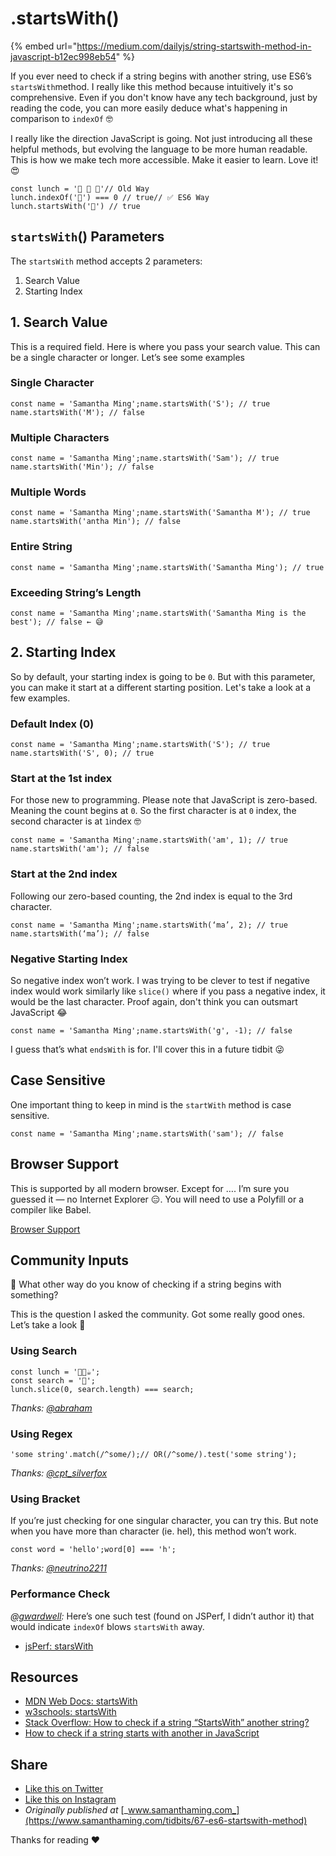 # .startsWith\(\)

{% embed url="https://medium.com/dailyjs/string-startswith-method-in-javascript-b12ec998eb54" %}

If you ever need to check if a string begins with another string, use ES6’s `startsWith`method. I really like this method because intuitively it's so comprehensive. Even if you don't know have any tech background, just by reading the code, you can more easily deduce what's happening in comparison to `indexOf` 🤓

I really like the direction JavaScript is going. Not just introducing all these helpful methods, but evolving the language to be more human readable. This is how we make tech more accessible. Make it easier to learn. Love it! 😍

```text
const lunch = '🥗 🥪 🍮'// Old Way
lunch.indexOf('🥗') === 0 // true// ✅ ES6 Way
lunch.startsWith('🥗') // true
```

## `startsWith`\(\) Parameters <a id="aa24"></a>

The `startsWith` method accepts 2 parameters:

1. Search Value
2. Starting Index

## 1. Search Value <a id="7068"></a>

This is a required field. Here is where you pass your search value. This can be a single character or longer. Let’s see some examples

### Single Character <a id="ae15"></a>

```text
const name = 'Samantha Ming';name.startsWith('S'); // true
name.startsWith('M'); // false
```

### Multiple Characters <a id="2187"></a>

```text
const name = 'Samantha Ming';name.startsWith('Sam'); // true
name.startsWith('Min'); // false
```

### Multiple Words <a id="7eec"></a>

```text
const name = 'Samantha Ming';name.startsWith('Samantha M'); // true
name.startsWith('antha Min'); // false
```

### Entire String <a id="2765"></a>

```text
const name = 'Samantha Ming';name.startsWith('Samantha Ming'); // true
```

### Exceeding String’s Length <a id="a553"></a>

```text
const name = 'Samantha Ming';name.startsWith('Samantha Ming is the best'); // false ← 😅
```

## 2. Starting Index <a id="2007"></a>

So by default, your starting index is going to be `0`. But with this parameter, you can make it start at a different starting position. Let's take a look at a few examples.

### Default Index \(0\) <a id="c1eb"></a>

```text
const name = 'Samantha Ming';name.startsWith('S'); // true
name.startsWith('S', 0); // true
```

### Start at the 1st index <a id="ac62"></a>

For those new to programming. Please note that JavaScript is zero-based. Meaning the count begins at `0`. So the first character is at `0` index, the second character is at `1`index 🤓

```text
const name = 'Samantha Ming';name.startsWith('am', 1); // true
name.startsWith('am'); // false
```

### Start at the 2nd index <a id="1fd0"></a>

Following our zero-based counting, the 2nd index is equal to the 3rd character.

```text
const name = 'Samantha Ming';name.startsWith(‘ma’, 2); // true
name.startsWith(‘ma’); // false
```

### Negative Starting Index <a id="3329"></a>

So negative index won’t work. I was trying to be clever to test if negative index would work similarly like `slice()` where if you pass a negative index, it would be the last character. Proof again, don't think you can outsmart JavaScript 😂

```text
const name = 'Samantha Ming';name.startsWith('g', -1); // false
```

I guess that’s what `endsWith` is for. I'll cover this in a future tidbit 😜

## Case Sensitive <a id="5436"></a>

One important thing to keep in mind is the `startWith` method is case sensitive.

```text
const name = 'Samantha Ming';name.startsWith('sam'); // false
```

## Browser Support <a id="c071"></a>

This is supported by all modern browser. Except for …. I’m sure you guessed it — no Internet Explorer 😑. You will need to use a Polyfill or a compiler like Babel.

[Browser Support](https://developer.mozilla.org/en-US/docs/Web/JavaScript/Reference/Global_Objects/String/startsWith#Browser_compatibility)

## Community Inputs <a id="78bd"></a>

💬 What other way do you know of checking if a string begins with something?

This is the question I asked the community. Got some really good ones. Let’s take a look 👀

### Using Search <a id="1d9d"></a>

```text
const lunch = '🥗🥪☕️';
const search = '🥗';
lunch.slice(0, search.length) === search;
```

_Thanks:_ [_@abraham_](https://twitter.com/abraham/status/1145064091674914816)

### Using Regex <a id="f654"></a>

```text
'some string'.match(/^some/);// OR(/^some/).test('some string');
```

_Thanks:_ [_@cpt\_silverfox_](https://twitter.com/cpt_silverfox/status/1145056609824956416)

### Using Bracket <a id="8e85"></a>

If you’re just checking for one singular character, you can try this. But note when you have more than character \(ie. hel\), this method won’t work.

```text
const word = 'hello';word[0] === 'h';
```

_Thanks:_ [_@neutrino2211_](https://twitter.com/neutrino2211/status/1145122176435142656)

### Performance Check <a id="7a06"></a>

[_@gwardwell_](https://twitter.com/gwardwell/status/1145434844362620929)_:_ Here’s one such test \(found on JSPerf, I didn’t author it\) that would indicate `indexOf` blows `startsWith` away.

* [jsPerf: starsWith](https://jsperf.com/string-startswith/62)

## Resources <a id="7da7"></a>

* [MDN Web Docs: startsWith](https://developer.mozilla.org/en-US/docs/Web/JavaScript/Reference/Global_Objects/String/startsWith)
* [w3schools: startsWith](https://www.w3schools.com/jsref/jsref_startswith.asp)
* [Stack Overflow: How to check if a string “StartsWith” another string?](https://stackoverflow.com/questions/646628/how-to-check-if-a-string-startswith-another-string)
* [How to check if a string starts with another in JavaScript](https://flaviocopes.com/how-to-check-string-starts-with/)

## Share <a id="1357"></a>

* [Like this on Twitter](https://twitter.com/samantha_ming/status/1145048841357426688)
* [Like this on Instagram](https://www.instagram.com/p/BzTiSyPA0zZ)
* _Originally published at_ [_www.samanthaming.com_](https://www.samanthaming.com/tidbits/67-es6-startswith-method)

Thanks for reading ❤

